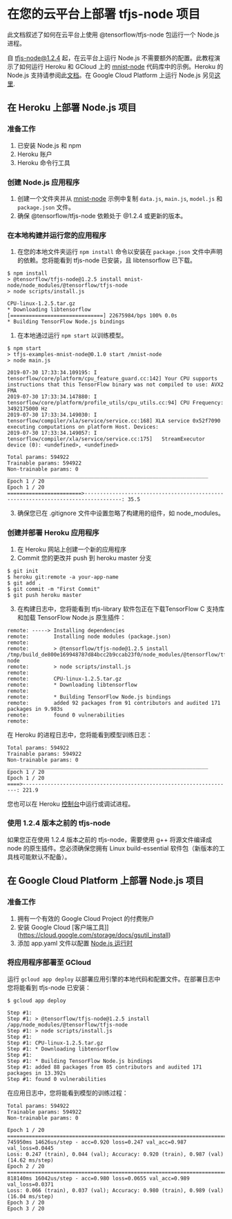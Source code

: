 # 在您的云平台上部署 tfjs-node 项目

此文档叙述了如何在云平台上使用 @tensorflow/tfjs-node 包运行一个 Node.js 进程。

自 tfjs-node@1.2.4 起，在云平台上运行 Node.js 不需要额外的配置。此教程演示了如何运行 Heroku 和 GCloud 上的 [mnist-node](https://github.com/tensorflow/tfjs-examples/tree/master/mnist-node) 代码库中的示例。Heroku 的 Node.js 支持请参阅此[文档](https://devcenter.heroku.com/articles/nodejs-support)。在 Google Cloud Platform 上运行 Node.js 另见[这里](https://cloud.google.com/nodejs/docs/).

## 在 Heroku 上部署 Node.js 项目

### 准备工作

1. 已安装 Node.js 和 npm
2. Heroku 账户
3. Heroku 命令行工具

### 创建 Node.js 应用程序

1. 创建一个文件夹并从 [mnist-node](https://github.com/tensorflow/tfjs-examples/tree/master/mnist-node) 示例中复制 `data.js`, `main.js`, `model.js` 和 `package.json` 文件。
2. 确保 @tensorflow/tfjs-node 依赖处于 @1.2.4 或更新的版本。

### 在本地构建并运行您的应用程序

1. 在您的本地文件夹运行 `npm install` 命令以安装在 `package.json` 文件中声明的依赖。您将能看到 tfjs-node 已安装，且 libtensorflow 已下载。

```
$ npm install
> @tensorflow/tfjs-node@1.2.5 install mnist-node/node_modules/@tensorflow/tfjs-node
> node scripts/install.js

CPU-linux-1.2.5.tar.gz
* Downloading libtensorflow
[==============================] 22675984/bps 100% 0.0s
* Building TensorFlow Node.js bindings
```

1. 在本地通过运行 `npm start` 以训练模型。

```
$ npm start
> tfjs-examples-mnist-node@0.1.0 start /mnist-node
> node main.js

2019-07-30 17:33:34.109195: I tensorflow/core/platform/cpu_feature_guard.cc:142] Your CPU supports instructions that this TensorFlow binary was not compiled to use: AVX2 FMA
2019-07-30 17:33:34.147880: I tensorflow/core/platform/profile_utils/cpu_utils.cc:94] CPU Frequency: 3492175000 Hz
2019-07-30 17:33:34.149030: I tensorflow/compiler/xla/service/service.cc:168] XLA service 0x52f7090 executing computations on platform Host. Devices:
2019-07-30 17:33:34.149057: I tensorflow/compiler/xla/service/service.cc:175]   StreamExecutor device (0): <undefined>, <undefined>

Total params: 594922
Trainable params: 594922
Non-trainable params: 0
_________________________________________________________________
Epoch 1 / 20
Epoch 1 / 20
========================>----------------------------------------------------------------------------------: 35.5
```

3. 确保您已在 .gitignore 文件中设置忽略了构建用的组件，如 node_modules。

### 创建并部署 Heroku 应用程序

1. 在 Heroku 网站上创建一个新的应用程序
2. Commit 您的更改并 push 到 heroku master 分支

```
$ git init
$ heroku git:remote -a your-app-name
$ git add .
$ git commit -m "First Commit"
$ git push heroku master
```

3. 在构建日志中，您将能看到 tfjs-library 软件包正在下载TensorFlow C 支持库和加载 TensorFlow Node.js 原生插件：

```
remote: -----> Installing dependencies
remote:        Installing node modules (package.json)
remote:
remote:        > @tensorflow/tfjs-node@1.2.5 install /tmp/build_de800e169948787d84bcc2b9ccab23f0/node_modules/@tensorflow/tfjs-node
remote:        > node scripts/install.js
remote:
remote:        CPU-linux-1.2.5.tar.gz
remote:        * Downloading libtensorflow
remote:
remote:        * Building TensorFlow Node.js bindings
remote:        added 92 packages from 91 contributors and audited 171 packages in 9.983s
remote:        found 0 vulnerabilities
remote:
```

在 Heroku 的进程日志中，您将能看到模型训练日志：

```
Total params: 594922
Trainable params: 594922
Non-trainable params: 0
_________________________________________________________________
Epoch 1 / 20
Epoch 1 / 20
====>--------------------------------------------------------------------: 221.9
```

您也可以在 Heroku [控制台](https://devcenter.heroku.com/articles/heroku-dashboard#application-overview)中运行或调试进程。

### 使用 1.2.4 版本之前的 tfjs-node

如果您正在使用 1.2.4 版本之前的 tfjs-node，需要使用 g++ 将源文件编译成 node 的原生插件。您必须确保您拥有 Linux build-essential 软件包（新版本的工具栈可能默认不配备）。

## 在 Google Cloud Platform 上部署 Node.js 项目

### 准备工作

1. 拥有一个有效的 Google Cloud Project 的付费账户
2. 安装 Google Cloud [客户端工具]](https://cloud.google.com/storage/docs/gsutil_install)
3. 添加 app.yaml 文件以配置 [Node.js 运行时](https://cloud.google.com/appengine/docs/flexible/nodejs/runtime)

### 将应用程序部署至 GCloud

运行 `gcloud app deploy` 以部署应用引擎的本地代码和配置文件。在部署日志中您将能看到 tfjs-node 已安装：

```
$ gcloud app deploy

Step #1:
Step #1: > @tensorflow/tfjs-node@1.2.5 install /app/node_modules/@tensorflow/tfjs-node
Step #1: > node scripts/install.js
Step #1:
Step #1: CPU-linux-1.2.5.tar.gz
Step #1: * Downloading libtensorflow
Step #1:
Step #1: * Building TensorFlow Node.js bindings
Step #1: added 88 packages from 85 contributors and audited 171 packages in 13.392s
Step #1: found 0 vulnerabilities
```

在应用日志中，您将能看到模型的训练过程：
```
Total params: 594922
Trainable params: 594922
Non-trainable params: 0

Epoch 1 / 20
===============================================================================>
745950ms 14626us/step - acc=0.920 loss=0.247 val_acc=0.987 val_loss=0.0445
Loss: 0.247 (train), 0.044 (val); Accuracy: 0.920 (train), 0.987 (val) (14.62 ms/step)
Epoch 2 / 20
===============================================================================>
818140ms 16042us/step - acc=0.980 loss=0.0655 val_acc=0.989 val_loss=0.0371
Loss: 0.066 (train), 0.037 (val); Accuracy: 0.980 (train), 0.989 (val) (16.04 ms/step)
Epoch 3 / 20
Epoch 3 / 20
```

